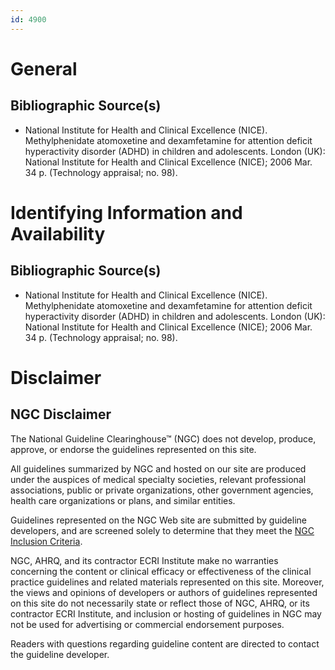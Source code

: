 ```yaml
---
id: 4900
---
```


# General

## Bibliographic Source(s)

- National Institute for Health and Clinical Excellence (NICE). Methylphenidate atomoxetine and dexamfetamine for attention deficit hyperactivity disorder (ADHD) in children and adolescents. London (UK): National Institute for Health and Clinical Excellence (NICE); 2006 Mar. 34 p. (Technology appraisal; no. 98).

# Identifying Information and Availability

## Bibliographic Source(s)

- National Institute for Health and Clinical Excellence (NICE). Methylphenidate atomoxetine and dexamfetamine for attention deficit hyperactivity disorder (ADHD) in children and adolescents. London (UK): National Institute for Health and Clinical Excellence (NICE); 2006 Mar. 34 p. (Technology appraisal; no. 98).

# Disclaimer

## NGC Disclaimer

The National Guideline Clearinghouse™ (NGC) does not develop, produce, approve, or endorse the guidelines represented on this site.

All guidelines summarized by NGC and hosted on our site are produced under the auspices of medical specialty societies, relevant professional associations, public or private organizations, other government agencies, health care organizations or plans, and similar entities.

Guidelines represented on the NGC Web site are submitted by guideline developers, and are screened solely to determine that they meet the [NGC Inclusion Criteria](/help-and-about/summaries/inclusion-criteria).

NGC, AHRQ, and its contractor ECRI Institute make no warranties concerning the content or clinical efficacy or effectiveness of the clinical practice guidelines and related materials represented on this site. Moreover, the views and opinions of developers or authors of guidelines represented on this site do not necessarily state or reflect those of NGC, AHRQ, or its contractor ECRI Institute, and inclusion or hosting of guidelines in NGC may not be used for advertising or commercial endorsement purposes.

Readers with questions regarding guideline content are directed to contact the guideline developer.

